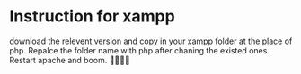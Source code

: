 # Instruction for xampp

download the relevent version and copy in your xampp folder at the place of php. Repalce the folder name with php after chaning the existed ones. Restart apache and boom. 🚀🚀🚀🚀